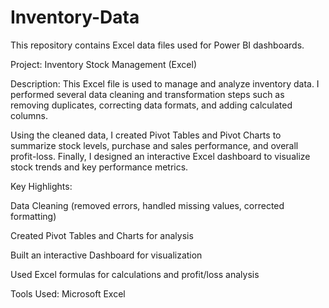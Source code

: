 # Inventory-Data
This repository contains Excel data files used for Power BI dashboards.

 Project: Inventory Stock Management (Excel)

Description:
This Excel file is used to manage and analyze inventory data.
I performed several data cleaning and transformation steps such as removing duplicates, correcting data formats, and adding calculated columns.

Using the cleaned data, I created Pivot Tables and Pivot Charts to summarize stock levels, purchase and sales performance, and overall profit-loss.
Finally, I designed an interactive Excel dashboard to visualize stock trends and key performance metrics.

Key Highlights:

Data Cleaning (removed errors, handled missing values, corrected formatting)

Created Pivot Tables and Charts for analysis

Built an interactive Dashboard for visualization

Used Excel formulas for calculations and profit/loss analysis


Tools Used:
Microsoft Excel

